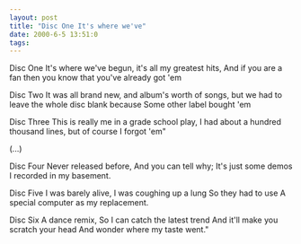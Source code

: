```yaml
---
layout: post
title: "Disc One It's where we've"
date: 2000-6-5 13:51:0
tags: 
---
```


Disc One
It's where we've begun, it's all my greatest hits,
And if you are a fan then you know that you've
already got 'em

Disc Two
It was all brand new, and album's worth of songs,
but we had to leave the whole disc blank because
Some other label bought 'em

Disc Three
This is really me in a grade school play,
I had about a hundred thousand lines, but of course
I forgot 'em"

(...)

Disc Four
Never released before,
And you can tell why;
It's just some demos
I recorded in my basement.

Disc Five
I was barely alive,
I was coughing up a lung
So they had to use
A special computer as my replacement.

Disc Six
A dance remix,
So I can catch the latest trend
And it'll make you scratch your head
And wonder where my taste went."


